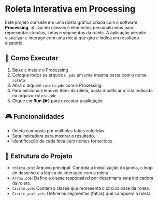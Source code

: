 # Roleta Interativa em Processing

Este projeto consiste em uma roleta gráfica criada com o software **Processing**, utilizando classes e elementos personalizados para representar círculos, setas e segmentos da roleta. A aplicação permite visualizar e interagir com uma roleta que gira e indica um resultado aleatório.

## 🚀 Como Executar

1. Baixe e instale o [Processing](https://processing.org/download/).
2. Coloque todos os arquivos `.pde` em uma mesma pasta com o nome `roleta`.
3. Abra o arquivo `roleta.pde` com o Processing.
4. Para adicionar/remover itens da roleta, basta modificar a lista indicada no arquivo `roleta.pde`
5. Clique em **Run (▶️)** para executar a aplicação.

## 🎮 Funcionalidades

- Roleta composta por múltiplas fatias coloridas.
- Seta indicadora para mostrar o resultado.
- Identificação de cada fatia com nomes fornecidos.

## 📁 Estrutura do Projeto

- `roleta.pde`: Arquivo principal. Controla a inicialização da janela, o loop de desenho e a lógica de interação com a roleta.
- `Arrow.pde`: Define a classe responsável por desenhar a seta indicadora da roleta.
- `Circle.pde`: Contém a classe que representa o círculo base da roleta.
- `Circle_part.pde`: Define os segmentos (fatias) que compõem a roleta.
